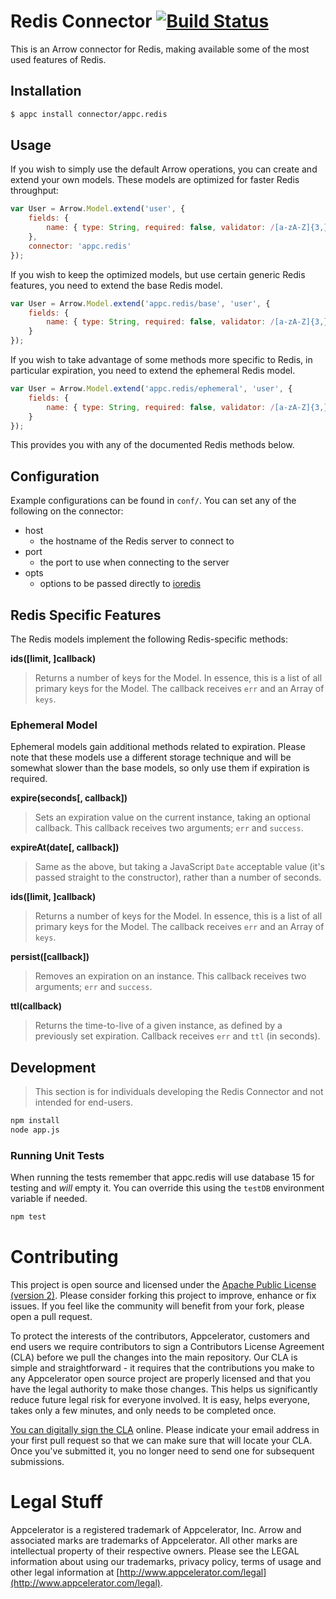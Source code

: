 # Redis Connector [![Build Status](https://travis-ci.org/appcelerator/appc.redis.svg?branch=master)](https://travis-ci.org/appcelerator/appc.redis)

This is an Arrow connector for Redis, making available some of the most used features of Redis.

## Installation

```bash
$ appc install connector/appc.redis
```

## Usage

If you wish to simply use the default Arrow operations, you can create and extend your own models. These models are optimized for faster Redis throughput:

```javascript
var User = Arrow.Model.extend('user', {
	fields: {
		name: { type: String, required: false, validator: /[a-zA-Z]{3,}/ }
	},
	connector: 'appc.redis'
});
```

If you wish to keep the optimized models, but use certain generic Redis features, you need to extend the base Redis model.

```javascript
var User = Arrow.Model.extend('appc.redis/base', 'user', {
	fields: {
		name: { type: String, required: false, validator: /[a-zA-Z]{3,}/ }
	}
});
```

If you wish to take advantage of some methods more specific to Redis, in particular expiration, you need to extend the ephemeral Redis model.

```javascript
var User = Arrow.Model.extend('appc.redis/ephemeral', 'user', {
	fields: {
		name: { type: String, required: false, validator: /[a-zA-Z]{3,}/ }
	}
});
```

This provides you with any of the documented Redis methods below.

## Configuration

Example configurations can be found in `conf/`. You can set any of the following on the connector:

* host
	- the hostname of the Redis server to connect to
* port
	- the port to use when connecting to the server
* opts
	- options to be passed directly to [ioredis](https://github.com/luin/ioredis/blob/c67f66a0edefafac134d8e43ffd6532f552d1620/API.md#new_Redis_new)

## Redis Specific Features

The Redis models implement the following Redis-specific methods:

**ids([limit, ]callback)**

> Returns a number of keys for the Model. In essence, this is a list of all primary keys for the Model. The callback receives `err` and an Array of `keys`.

### Ephemeral Model

Ephemeral models gain additional methods related to expiration. Please note that these models use a different storage technique and will be somewhat slower than the base models, so only use them if expiration is required.

**expire(seconds[, callback])**

> Sets an expiration value on the current instance, taking an optional callback. This callback receives two arguments; `err` and `success`. 

**expireAt(date[, callback])**

> Same as the above, but taking a JavaScript `Date` acceptable value (it's passed straight to the constructor), rather than a number of seconds.

**ids([limit, ]callback)**

> Returns a number of keys for the Model. In essence, this is a list of all primary keys for the Model.
> The callback receives `err` and an Array of `keys`.

**persist([callback])**

> Removes an expiration on an instance. This callback receives two arguments; `err` and `success`. 

**ttl(callback)**

> Returns the time-to-live of a given instance, as defined by a previously set expiration. Callback receives `err` and `ttl` (in seconds).

## Development

> This section is for individuals developing the Redis Connector and not intended
  for end-users.

```bash
npm install
node app.js
```

### Running Unit Tests

When running the tests remember that appc.redis will use database 15 for testing and *will* empty it. You can override this using the `testDB` environment variable if needed. 

```bash
npm test
```

# Contributing

This project is open source and licensed under the [Apache Public License (version 2)](http://www.apache.org/licenses/LICENSE-2.0).  Please consider forking this project to improve, enhance or fix issues. If you feel like the community will benefit from your fork, please open a pull request. 

To protect the interests of the contributors, Appcelerator, customers and end users we require contributors to sign a Contributors License Agreement (CLA) before we pull the changes into the main repository. Our CLA is simple and straightforward - it requires that the contributions you make to any Appcelerator open source project are properly licensed and that you have the legal authority to make those changes. This helps us significantly reduce future legal risk for everyone involved. It is easy, helps everyone, takes only a few minutes, and only needs to be completed once. 

[You can digitally sign the CLA](http://bit.ly/app_cla) online. Please indicate your email address in your first pull request so that we can make sure that will locate your CLA.  Once you've submitted it, you no longer need to send one for subsequent submissions.

# Legal Stuff

Appcelerator is a registered trademark of Appcelerator, Inc. Arrow and associated marks are trademarks of Appcelerator. All other marks are intellectual property of their respective owners. Please see the LEGAL information about using our trademarks, privacy policy, terms of usage and other legal information at [http://www.appcelerator.com/legal](http://www.appcelerator.com/legal).
